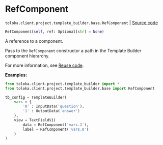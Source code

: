 # RefComponent
`toloka.client.project.template_builder.base.RefComponent` | [Source code](https://github.com/Toloka/toloka-kit/blob/v1.2.0/src/client/project/template_builder/base.py#L191)

```python
RefComponent(self, ref: Optional[str] = None)
```

A reference to a component.


Pass to the `RefComponent` constructor a path in the Template Builder component hierarchy.

For more information, see [Reuse code](https://toloka.ai/docs/template-builder/best-practices/reuse).


**Examples:**


```python
from toloka.client.project.template_builder import *
from toloka.client.project.template_builder.base import RefComponent

tb_config = TemplateBuilder(
    vars = {
        '0' : InputData('question'),
        '1' : OutputData('answer')
    },
    view = TextFieldV1(
        data = RefComponent('vars.1'),
        label = RefComponent('vars.0')
    )
)
```
